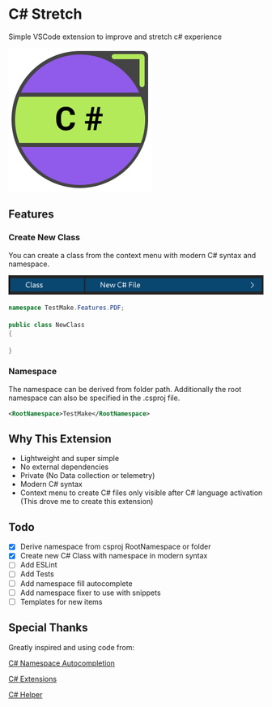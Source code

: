 # C# Stretch

Simple VSCode extension to improve and stretch c# experience

![C# Stretch logo](/assets/logo.png "C# Stretch logo")

## Features

### Create New Class

You can create a class from the context menu with modern C# syntax and namespace.

![Screenshot](/assets/screenshot.png "Screenshot")

```csharp
namespace TestMake.Features.PDF;

public class NewClass
{
    
}
```

### Namespace

The namespace can be derived from folder path.
Additionally the root namespace can also be specified in the .csproj file.

```xml
<RootNamespace>TestMake</RootNamespace>
```

## Why This Extension

- Lightweight and super simple
- No external dependencies
- Private (No Data collection or telemetry)
- Modern C# syntax
- Context menu to create C# files only visible after C# language activation (This drove me to create this extension)

## Todo

- [x] Derive namespace from csproj RootNamespace or folder
- [x] Create new C# Class with namespace in modern syntax
- [ ] Add ESLint
- [ ] Add Tests
- [ ] Add namespace fill autocomplete
- [ ] Add namespace fixer to use with snippets
- [ ] Templates for new items

## Special Thanks

Greatly inspired and using code from:

[C# Namespace Autocompletion](https://github.com/AdrianWilczynski/NamespaceAutocompletion)

[C# Extensions](https://github.com/kreativjos/csharpextensions)

[C# Helper](https://github.com/sharklasers996/csharp-helper)
